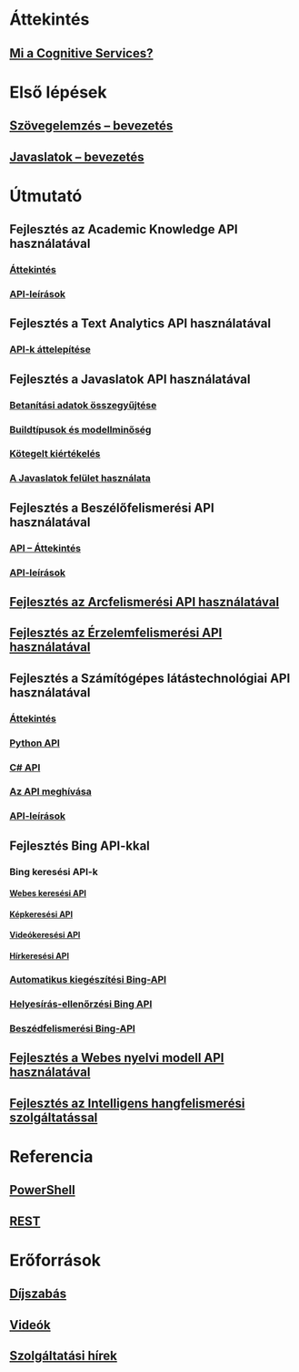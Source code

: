 
# Áttekintés
## [Mi a Cognitive Services?](https://azure.microsoft.com/services/cognitive-services/)
# Első lépések
## [Szövegelemzés – bevezetés](cognitive-services-text-analytics-quick-start.md)
## [Javaslatok – bevezetés](cognitive-services-recommendations-quick-start.md)

# Útmutató
## Fejlesztés az Academic Knowledge API használatával
### [Áttekintés](https://www.microsoft.com/cognitive-services/en-us/academic-knowledge-api/documentation/overview)
### [API-leírások](https://dev.projectoxford.ai/docs/services/56332331778daf02acc0a50b/operations/565d9001ca73072048922d97)

## Fejlesztés a Text Analytics API használatával
### [API-k áttelepítése](cognitive-services-text-analytics-api-migration.md)
## Fejlesztés a Javaslatok API használatával
### [Betanítási adatok összegyűjtése](cognitive-services-recommendations-collecting-data.md)
### [Buildtípusok és modellminőség](cognitive-services-recommendations-buildtypes.md)
### [Kötegelt kiértékelés](cognitive-services-recommendations-batch-scoring.md)
### [A Javaslatok felület használata](cognitive-services-recommendations-ui-intro.md)

## Fejlesztés a Beszélőfelismerési API használatával
### [API – Áttekintés](https://www.microsoft.com/cognitive-services/en-us/speaker-recognition-api/documentation)
### [API-leírások](https://dev.projectoxford.ai/docs/services/563309b6778daf02acc0a508/operations/5645c3271984551c84ec6797)
## [Fejlesztés az Arcfelismerési API használatával](https://www.microsoft.com/cognitive-services/en-us/face-api/documentation/overview)
## [Fejlesztés az Érzelemfelismerési API használatával](https://www.microsoft.com/cognitive-services/en-us/emotion-api/documentation)

## Fejlesztés a Számítógépes látástechnológiai API használatával
### [Áttekintés](https://www.microsoft.com/cognitive-services/en-us/computer-vision-api/documentation)
### [Python API](https://www.microsoft.com/cognitive-services/en-us/computer-vision-api/documentation/getstarted/getstartedwithpython)
### [C# API](https://www.microsoft.com/cognitive-services/en-us/computer-vision-api/documentation/getstarted/getstartedvisionapiforwindows)
### [Az API meghívása](https://www.microsoft.com/cognitive-services/en-us/Computer-Vision-API/documentation/vision-api-how-to-topics/HowToCallVisionAPI)
### [API-leírások](https://dev.projectoxford.ai/docs/services/56f91f2d778daf23d8ec6739/operations/56f91f2e778daf14a499e1fa)

## Fejlesztés Bing API-kkal
### Bing keresési API-k
#### [Webes keresési API](https://www.microsoft.com/cognitive-services/en-us/bing-web-search-api/documentation)
#### [Képkeresési API](https://www.microsoft.com/cognitive-services/en-us/bing-image-search-api/documentation)
#### [Videókeresési API](https://www.microsoft.com/cognitive-services/en-us/bing-video-search-api/documentation)
#### [Hírkeresési API](https://www.microsoft.com/cognitive-services/en-us/bing-news-search-api/documentation)
### [Automatikus kiegészítési Bing-API](https://www.microsoft.com/cognitive-services/en-us/bing-autosuggest-api/documentation)
### [Helyesírás-ellenőrzési Bing API](https://www.microsoft.com/cognitive-services/en-us/bing-spell-check-api/documentation)
### [Beszédfelismerési Bing-API](https://www.microsoft.com/cognitive-services/en-us/speech-api/documentation/overview)

## [Fejlesztés a Webes nyelvi modell API használatával](https://www.microsoft.com/cognitive-services/en-us/web-language-model-api/documentation)
## [Fejlesztés az Intelligens hangfelismerési szolgáltatással](https://www.luis.ai/Help/)

# Referencia
## [PowerShell](/powershell/resourcemanager/azurerm.cognitiveservices/v0.4.1/azurerm.cognitiveservices)
## [REST](https://docs.microsoft.com/rest/api/cognitiveservices/)

# Erőforrások 
## [Díjszabás](https://azure.microsoft.com/pricing/details/cognitive-services/)
## [Videók](https://azure.microsoft.com/documentation/videos/index/?services=cognitive-services)
## [Szolgáltatási hírek](https://azure.microsoft.com/updates/?product=cognitive-services)


<!--HONumber=Dec16_HO1-->


